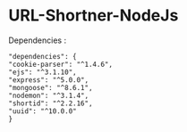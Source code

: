 # URL-Shortner-NodeJs

Dependencies :
    
    "dependencies": {
    "cookie-parser": "^1.4.6",
    "ejs": "^3.1.10",
    "express": "^5.0.0",
    "mongoose": "^8.6.1",
    "nodemon": "^3.1.4",
    "shortid": "^2.2.16",
    "uuid": "^10.0.0"
    }
  

